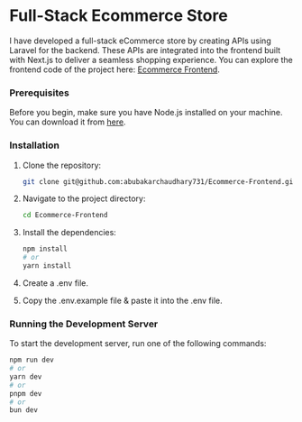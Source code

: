 # Full-Stack Ecommerce Store

I have developed a full-stack eCommerce store by creating APIs using Laravel for the backend. These APIs are integrated into the frontend built with Next.js to deliver a seamless shopping experience. You can explore the frontend code of the project here: [Ecommerce Frontend](https://github.com/abubakarchaudhary731/Ecommerce-Frontend).

### Prerequisites

Before you begin, make sure you have Node.js installed on your machine. You can download it from [here](https://nodejs.org/).

### Installation

1. Clone the repository:

    ```bash
    git clone git@github.com:abubakarchaudhary731/Ecommerce-Frontend.git
    ```

2. Navigate to the project directory:

    ```bash
    cd Ecommerce-Frontend
    ```

3. Install the dependencies:

    ```bash
    npm install
    # or
    yarn install
    ```

3. Create a .env file. 
4. Copy the .env.example file & paste it into the .env file.

### Running the Development Server

To start the development server, run one of the following commands:

```bash
npm run dev
# or
yarn dev
# or
pnpm dev
# or
bun dev
